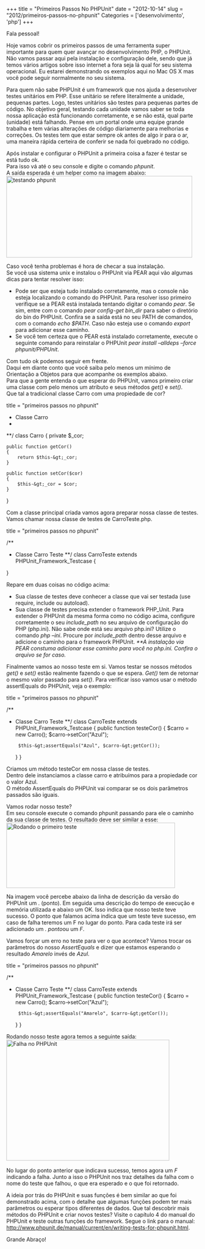 +++
title = "Primeiros Passos No PHPUnit"
date = "2012-10-14"
slug = "2012/primeiros-passos-no-phpunit"
Categories = ['desenvolvimento', 'php']
+++

<p>Fala pessoal!</p>

<p>Hoje vamos cobrir os primeiros passos de uma ferramenta super importante para quem quer avançar no desenvolvimento PHP, o PHPUnit. Não vamos passar aqui pela instalação e configuração dele, sendo que já temos vários artigos sobre isso internet a fora seja lá qual for seu sistema operacional. Eu estarei demonstrando os exemplos aqui no Mac OS X mas você pode seguir normalmente no seu sistema.</p>

<p>Para quem não sabe PHPUnit é um framework que nos ajuda a desenvolver testes unitários em PHP. Esse unitário se refere literalmente a unidade, pequenas partes. Logo, testes unitários são testes para pequenas partes de código. No objetivo geral, testando cada unidade vamos saber se toda nossa aplicação está funcionando corretamente, e se não está, qual parte (unidade) está falhando. Pense em um portal onde uma equipe grande trabalha e tem várias alterações de código diariamente para melhorias e correções. Os testes tem que estar sempre ok antes de algo ir para o ar, uma maneira rápida certeira de conferir se nada foi quebrado no código.</p>

<!--more-->


<p>Após instalar e configurar o PHPUnit a primeira coisa a fazer é testar se está tudo ok.<br/>
Para isso vá até o seu console e digite o comando <em>phpunit</em>.<br/>
A saída esperada é um helper como na imagem abaixo:<br/>
<img class="alignleft size-full wp-image-562" title="phpunit 1" src="../../assets/uploads/2012/10/Imagem1.png" alt="testando phpunit" width="487" height="214" /><br style="clear: both;" /></p>

<p>Caso você tenha problemas é hora de checar a sua instalação.<br/>
Se você usa sistema unix e instalou o PHPUnit via PEAR aqui vão algumas dicas para tentar resolver isso:</p>

<ul>
<li>Pode ser que esteja tudo instalado corretamente, mas o console não esteja localizando o comando do PHPUnit. Para resolver isso primeiro verifique se a PEAR está instalada tentando digitar o comando <em>pear</em>. Se sim, entre com o comando <em>pear config-get bin_dir</em> para saber o diretório do bin do PHPUnit. Confira se a saída está no seu PATH de comandos, com o comando <em>echo $PATH</em>. Caso não esteja use o comando <em>export</em> para adicionar esse caminho.</li>
<li>Se você tem certeza que o PEAR está instalado corretamente, execute o seguinte comando para reinstalar o PHPUnit <em>pear install &#8211;alldeps &#8211;force phpunit/PHPUnit</em>.</li>
</ul>


<p>Com tudo ok podemos seguir em frente.<br/>
Daqui em diante conto que você saiba pelo menos um mínimo de Orientação a Objetos para que acompanhe os exemplos abaixo.<br/>
Para que a gente entenda o que esperar do PHPUnit, vamos primeiro criar uma classe com pelo menos um atributo e seus métodos <em>get()</em> e <em>set()</em>.<br/>
Que tal a tradicional classe Carro com uma propiedade de cor?</p>

title = "primeiros passos no phpunit"
 * Classe Carro
 *
 **/
class Carro
{
    private $_cor;

    public function getCor()
    {
        return $this-&gt;_cor;
    }

    public function setCor($cor)
    {
        $this-&gt;_cor = $cor;
    }

}
</pre>


<p>Com a classe principal criada vamos agora preparar nossa classe de testes.<br/>
Vamos chamar nossa classe de testes de CarroTeste.php.</p>

title = "primeiros passos no phpunit"

/**
 * Classe Carro Teste
 **/
class CarroTeste extends PHPUnit_Framework_Testcase
{

}
</pre>


<p>Repare em duas coisas no código acima:</p>

<ul>
<li>Sua classe de testes deve conhecer a classe que vai ser testada (use require, include ou autoload).</li>
<li>Sua classe de testes precisa extender o framework PHP_Unit. Para extender o PHPUnit da mesma forma como no código acima, configure corretamente o seu <em>include_path</em> no seu arquivo de configuração do PHP (php.ini). Não sabe onde está seu arquivo php.ini? Utilize o comando <em>php &#8211;ini</em>. Procure por <em>include_path</em> dentro desse arquivo e adicione o caminho para o framework PHPUnit. <em>**A instalação via PEAR constuma adicionar esse caminho para você no php.ini. Confira o arquivo se for caso.</em></li>
</ul>


<p>Finalmente vamos ao nosso teste em si. Vamos testar se nossos métodos <em>get()</em> e <em>set()</em> estão realmente fazendo o que se espera. <em>Get()</em> tem de retornar o mesmo valor passado para <em>set()</em>. Para verificar isso vamos usar o método assertEquals do PHPUnit, veja o exemplo:</p>

title = "primeiros passos no phpunit"

/**
 * Classe Carro Teste
 **/
class CarroTeste extends PHPUnit_Framework_Testcase
{
    public function testeCor()
    {
        $carro = new Carro();
        $carro-&gt;setCor("Azul");

        $this-&gt;assertEquals("Azul", $carro-&gt;getCor());
    }
}
</pre>


<p>Criamos um método testeCor em nossa classe de testes.<br/>
Dentro dele instanciamos a classe carro e atribuímos para a propiedade cor o valor Azul.<br/>
O método AssertEquals do PHPUnit vai comparar se os dois parâmetros passados são iguais.</p>

<p>Vamos rodar nosso teste?<br/>
Em seu console execute o comando phpunit passando para ele o caminho da sua classe de testes. O resultado deve ser similar a esse:<br/>
<img class="alignleft size-full wp-image-563" title="Imagem2" src="../../assets/uploads/2012/10/Imagem2.png" alt="Rodando o primeiro teste" width="442" height="171" /><br style="clear: both;" /></p>

<p>Na imagem você percebe abaixo da linha de descrição da versão do PHPUnit um . (ponto). Em seguida uma descrição do tempo de execução e memória utilizada e abaixo um OK. Isso indica que nosso teste teve sucesso. O ponto que falamos acima indica que um teste teve sucesso, em caso de falha teremos um F no lugar do ponto. Para cada teste irá ser adicionado um <em>. ponto</em>ou um <em>F</em>.</p>

<p>Vamos forçar um erro no teste para ver o que acontece? Vamos trocar os parâmetros do nosso <em>AssertEquals</em> e dizer que estamos esperando o resultado <em>Amarelo</em> invés de <em>Azul</em>.</p>

title = "primeiros passos no phpunit"

/**
 * Classe Carro Teste
 **/
class CarroTeste extends PHPUnit_Framework_Testcase
{
    public function testeCor()
    {
        $carro = new Carro();
        $carro-&gt;setCor("Azul");

        $this-&gt;assertEquals("Amarelo", $carro-&gt;getCor());
    }
}
</pre>


<p>Rodando nosso teste agora temos a seguinte saída:<br/>
<img class="alignleft size-full wp-image-564" title="Imagem3" src="../../assets/uploads/2012/10/Imagem3.png" alt="Falha no PHPUnit" width="427" height="317" /><br style="clear: both;" /><br/>
No lugar do ponto anterior que indicava sucesso, temos agora um <em>F</em> indicando a falha. Junto a isso o PHPUnit nos traz detalhes da falha com o nome do teste que falhou, o que era esperado e o que foi retornado.</p>

<p>A ideia por trás do PHPUnit e suas funções é bem similar ao que foi demonstrado acima, com o detalhe que algumas funções podem ter mais parâmetros ou esperar tipos diferentes de dados. Que tal descobrir mais métodos do PHPUnit e criar novos testes? Visite o capítulo 4 do manual do PHPUnit e teste outras funções do framework. Segue o link para o manual: <a href="http://www.phpunit.de/manual/current/en/writing-tests-for-phpunit.html" title="PHPUnit Manual Cap4">http://www.phpunit.de/manual/current/en/writing-tests-for-phpunit.html</a>.</p>

<p>Grande Abraço!</p>
